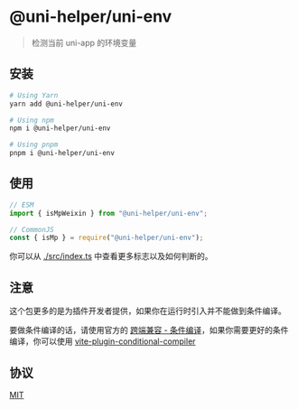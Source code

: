 # @uni-helper/uni-env

> 检测当前 uni-app 的环境变量

## 安装

```sh
# Using Yarn
yarn add @uni-helper/uni-env

# Using npm
npm i @uni-helper/uni-env

# Using pnpm
pnpm i @uni-helper/uni-env
```

## 使用

```js
// ESM
import { isMpWeixin } from "@uni-helper/uni-env";

// CommonJS
const { isMp } = require("@uni-helper/uni-env");
```

你可以从 [./src/index.ts](./src/index.ts) 中查看更多标志以及如何判断的。

## 注意

这个包更多的是为插件开发者提供，如果你在运行时引入并不能做到条件编译。

要做条件编译的话，请使用官方的 [跨端兼容 - 条件编译](https://uniapp.dcloud.net.cn/tutorial/platform.html#preprocessor)，如果你需要更好的条件编译，你可以使用 [vite-plugin-conditional-compiler](https://github.com/KeJunMao/vite-plugin-conditional-compile)

## 协议

[MIT](./LICENSE)
